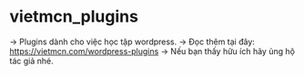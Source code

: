 # vietmcn_plugins
-> Plugins dành cho việc học tập wordpress.
-> Đọc thêm tại đây: https://vietmcn.com/wordpress-plugins
-> Nếu bạn thấy hữu ích hãy ủng hộ tác giả nhé.
